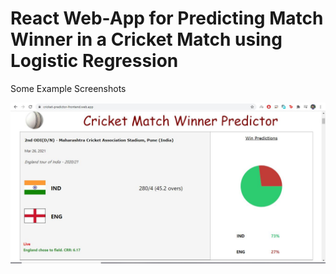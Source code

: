 # React Web-App for Predicting Match Winner in a Cricket Match using Logistic Regression

Some Example Screenshots

<img src="images/Ind_Eng_2nd_ODI_2021_1stInnings_45thOver.JPG" alt="Image-1"/>
